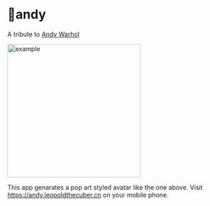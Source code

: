 # 🥫andy


A tribute to [Andy Warhol](https://en.wikipedia.org/wiki/Andy_Warhol)

<img src="https://user-images.githubusercontent.com/10095631/39661675-3cd3251c-5088-11e8-94db-f3355eb469e7.jpg" width="300" alt="example">

This app genarates a pop art styled avatar like the one above. Visit https://andy.leopoldthecuber.cn on your mobile phone.
